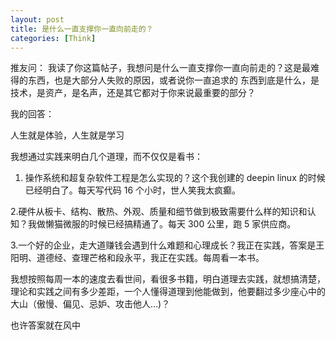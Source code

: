 ```yaml
---
layout: post
title: 是什么一直支撑你一直向前走的？
categories: [Think]
---
```


推友问： 我读了你这篇帖子，我想问是什么一直支撑你一直向前走的？这是最难得的东西，也是大部分人失败的原因，或者说你一直追求的 东西到底是什么，是技术，是资产，是名声，还是其它都对于你来说最重要的部分？

我的回答：

人生就是体验，人生就是学习

我想通过实践来明白几个道理，而不仅仅是看书：
1. 操作系统和超复杂软件工程是怎么实现的？这个我创建的 deepin linux 的时候已经明白了。每天写代码 16 个小时，世人笑我太疯癫。

2.硬件从板卡、结构、散热、外观、质量和细节做到极致需要什么样的知识和认知？我做懒猫微服的时候已经搞精通了。每天 300 公里，跑 5 家供应商。

3.一个好的企业，走大道赚钱会遇到什么难题和心理成长？我正在实践，答案是王阳明、道德经、查理芒格和段永平，我正在实践。每周看一本书。

我想按照每周一本的速度去看世间，看很多书籍，明白道理去实践，就想搞清楚，理论和实践之间有多少差距，一个人懂得道理到他能做到，他要翻过多少座心中的大山（傲慢、偏见、忌妒、攻击他人...)？

也许答案就在风中
